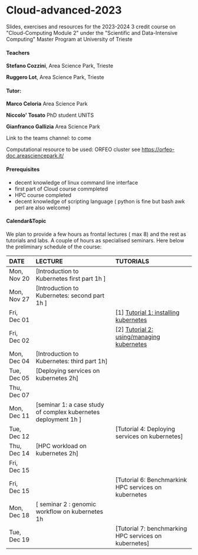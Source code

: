 # Cloud-advanced-2023
Slides, exercises and resources for the 2023-2024 3 credit course on "Cloud-Computing Module 2" under the "Scientific and Data-Intensive Computing" Master Program at University of Trieste


#### Teachers 

**Stefano Cozzini**, Area Science Park, Trieste

**Ruggero Lot**, Area Science Park, Trieste

#### Tutor:

**Marco Celoria**  Area Science Park

**Niccolo' Tosato**  PhD student UNITS  

**Gianfranco Gallizia** Area Science Park 

Link to the teams channel:  to come

Computational resource to be used: ORFEO cluster see https://orfeo-doc.areasciencepark.it/

#### Prerequisites

  - decent knowledge of linux command line interface
  - first part of Cloud course commpleted  
  - HPC course completed 
  - decent knowledge of scripting language  ( python is fine but bash awk perl are also welcome}


#### Calendar&Topic 

We plan to provide a few hours as frontal lectures ( max 8) and the rest as tutorials and labs. 
A couple of hours as specialised seminars.
Here below the preliminary schedule of the course:


| DATE         | LECTURE                                     | TUTORIALS                                                           |
| :----------  | :---------------------------------------------| :---------------------------------------------                      |
| Mon, Nov 20  | [Introduction to Kubernetes first part 1h ] |           |
| Mon, Nov 27  | [Introduction to Kubernetes: second part 1h ] |                  |          | 
| Fri, Dec 01  |                  |   [1] [Tutorial 1: installing    kubernetes ](Intro/readme.md)  |
| Fri, Dec 02  |                  |   [2] [Tutorial 2: using/managing kubernetes ](Intro/readme.md)                                |                      
| Mon, Dec 04  |  [Introduction to Kubernetes: third part 1h] |                                    
| Tue, Dec 05  |  [Deploying services on kubernetes 2h]                            |       |
| Thu, Dec 07  |         |                                     |     [3] Tutorial 3: Deploying services on kubernetes            
| Mon, Dec 11 |   [seminar 1: a case study of complex kubernetes deployment 1h ] |                                     |
| Tue, Dec 12  |                              |  [Tutorial 4: Deploying services on kubernetes]    |
| Thu, Dec 14  |  [HPC workload on kubernetes 2h]   |                                     |     
| Fri, Dec 15  |  |                                     | [Tutorial 5: Deploying HPC services on kubernetes]
| Fri, Dec 15  |                              |  [Tutorial 6: Benchmarkink HPC services on kubernetes    |
| Mon, Dec 18  |  [ seminar 2 : genomic workflow on kubernetes  1h     |                                     |              
| Tue, Dec 19  |                              |  [Tutorial 7: benchmarking HPC services on kubernetes]    |
